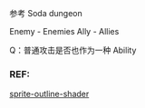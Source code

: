 参考 Soda dungeon

Enemy - Enemies
Ally - Allies

Q：普通攻击是否也作为一种 Ability



### REF:  

[sprite-outline-shader](https://nielson.io/2016/04/2d-sprite-outlines-in-unity/)  
